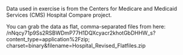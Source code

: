 Data used in exercise is from the Centers for Medicare and Medicaid Services (CMS) Hospital Compare project.

You can grab the data as flat, comma-separated files from here: 
/nNqcy71p9Ss2RSBWDmP77H1DQXcyacr2khotGbDHHW_s?content_type=application%2Fzip; charset=binary&filename=Hospital_Revised_Flatfiles.zip
